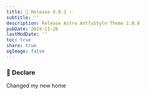 ```yaml
---
title: 🎉 Release 0.0.1 ✨ 
subtitle: ''
description: Release Astro AntfuStyle Theme 1.0.0
pubDate: 2024-11-26
lastModDate: ''
toc: true
share: true
ogImage: false
---
```



### 📢 Declare

Changed my new home
